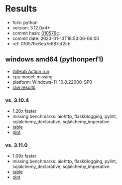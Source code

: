 # Results

- fork: python
- version: 3.12.0a4+
- commit hash: [010576c](https://github.com/python/cpython/commit/010576c)
- commit date: 2023-01-13T18:53:06-06:00
- ref: 010576c6ea7e687cf2cb

## windows amd64 (pythonperf1)

- [GitHub Action run](https://github.com/faster-cpython/benchmarking/actions/runs/4598027279)
- cpu model: missing
- platform: Windows-11-10.0.22000-SP0
- [raw results](bm-20230113-pythonperf1-amd64-python-010576c6ea7e687cf2cb-3.12.0a4%2B-010576c.json)

### vs. 3.10.4

- 1.20x faster
- missing benchmarks: aiohttp, flaskblogging, pylint, sqlalchemy_declarative, sqlalchemy_imperative
- [table](bm-20230113-pythonperf1-amd64-python-010576c6ea7e687cf2cb-3.12.0a4%2B-010576c-vs-3.10.4.md)
- [plot](bm-20230113-pythonperf1-amd64-python-010576c6ea7e687cf2cb-3.12.0a4%2B-010576c-vs-3.10.4.png)

### vs. 3.11.0

- 1.09x faster
- missing benchmarks: aiohttp, flaskblogging, pylint, sqlalchemy_declarative, sqlalchemy_imperative
- [table](bm-20230113-pythonperf1-amd64-python-010576c6ea7e687cf2cb-3.12.0a4%2B-010576c-vs-3.11.0.md)
- [plot](bm-20230113-pythonperf1-amd64-python-010576c6ea7e687cf2cb-3.12.0a4%2B-010576c-vs-3.11.0.png)

